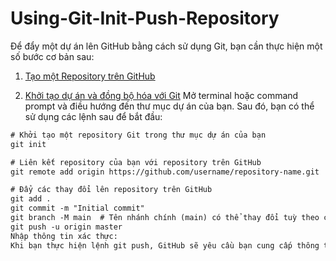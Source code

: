 # Using-Git-Init-Push-Repository

Để đẩy một dự án lên GitHub bằng cách sử dụng Git, bạn cần thực hiện một số bước cơ bản sau:

1. [Tạo một Repository trên GitHub]()

2. [Khởi tạo dự án và đồng bộ hóa với Git]()
Mở terminal hoặc command prompt và điều hướng đến thư mục dự án của bạn. Sau đó, bạn có thể sử dụng các lệnh sau để bắt đầu:

```xml
# Khởi tạo một repository Git trong thư mục dự án của bạn
git init

# Liên kết repository của bạn với repository trên GitHub
git remote add origin https://github.com/username/repository-name.git

# Đẩy các thay đổi lên repository trên GitHub
git add .
git commit -m "Initial commit"
git branch -M main  # Tên nhánh chính (main) có thể thay đổi tuỳ theo cài đặt mới của GitHub.
git push -u origin master
Nhập thông tin xác thực:
Khi bạn thực hiện lệnh git push, GitHub sẽ yêu cầu bạn cung cấp thông tin xác thực. Bạn cần nhập tên người dùng và mật khẩu của tài khoản GitHub hoặc sử dụng phương pháp xác thực qua SSH.
```

